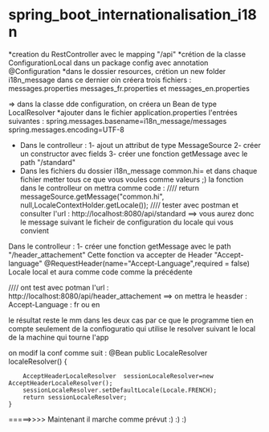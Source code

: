 # spring_boot_internationalisation_i18n

*creation du RestController avec le mapping "/api"
*crétion de la classe ConfigurationLocal dans un package config avec annotation @Configuration
*dans le dossier resources, crétion un new folder i18n_message
dans ce dernier oin créera trois fichiers : 
messages.properties 
messages_fr.properties 
et messages_en.properties

=> dans la classe dde configuration, on créera un Bean de type LocalResolver
*ajouter dans le fichier application.properties l'entrées suivantes : 
spring.messages.basename=i18n_message/messages
spring.messages.encoding=UTF-8

* Dans le controlleur : 
	1- ajout un attribut de type MessageSource
	2- créer un constructor avec fields
	3- créer une fonction getMessage avec le path "/standard"
* Dans les fichiers du dossier i18n_message
 common.hi=
et dans chaque fichier metter tous ce que vous voules comme valeurs ;)
la fonction dans le controlleur on mettra comme code :
////
return messageSource.getMessage("common.hi", null,LocaleContextHolder.getLocale());
////
tester avec postman et consulter l'url :
 http://localhost:8080/api/standard
==> vous aurez donc le message suivant le ficheir de configuration du locale qui vous convient

 Dans le controlleur : 
	1- créer une fonction getMessage avec le path "/header_attachement"
Cette fonction va accepter de Header "Accept-language"
@RequestHeader(name="Accept-Language",required = false) Locale local
et aura comme code comme la précédente

////
ont test avec potman l'url : 
http://localhost:8080/api/header_attachement
==> on mettra le heasder : Accept-Language : fr ou en

le résultat  reste le mm dans les deux cas par ce que le programme 
tien en compte seulement de la confioguratio qui utilise le resolver suivant le local de la machine qui tourne l'app

on modif la conf comme suit : 
@Bean
	public LocaleResolver localeResolver() {
		
		AcceptHeaderLocaleResolver  sessionLocaleResolver=new AcceptHeaderLocaleResolver();
		sessionLocaleResolver.setDefaultLocale(Locale.FRENCH);
		return sessionLocaleResolver;
	}
=====>>>> Maintenant il marche comme prévut :) :) :)
